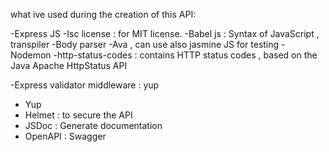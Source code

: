 what ive used during the creation of this API:

-Express JS
-Isc  license : for MIT license.
-Babel js : Syntax of JavaScript , transpiler
-Body parser 
-Ava , can use also jasmine JS for testing 
-Nodemon
-http-status-codes : contains HTTP status codes , based on the Java Apache HttpStatus API

-Express validator middleware : yup
- Yup
- Helmet : to secure the API
- JSDoc : Generate documentation
- OpenAPI : Swagger 